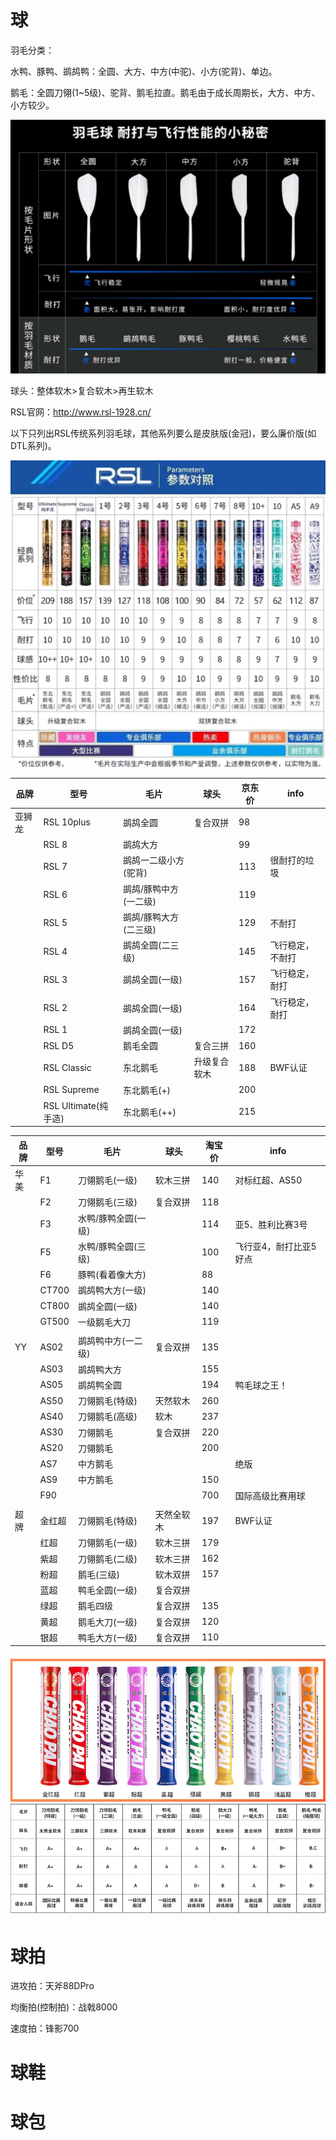 # 球

羽毛分类：

水鸭、豚鸭、鹚鸪鸭：全圆、大方、中方(中驼)、小方(驼背)、单边。

鹅毛：全圆刀翎(1~5级)、驼背、鹅毛拉直。鹅毛由于成长周期长，大方、中方、小方较少。

![羽毛等级](羽毛球.assets/羽毛等级.jpg)

球头：整体软木>复合软木>再生软木

RSL官网：http://www.rsl-1928.cn/

以下只列出RSL传统系列羽毛球，其他系列要么是皮肤版(金冠)，要么廉价版(如DTL系列)。

![RSL传统系列羽毛球参数](羽毛球.assets/RSL传统系列羽毛球参数.jpg)

| 品牌   | 型号                 | 毛片                  | 球头         | 京东价 | info             |
| ------ | -------------------- | --------------------- | ------------ | ------ | ---------------- |
| 亚狮龙 | RSL 10plus           | 鹚鸪全圆              | 复合双拼     | 98     |                  |
|        | RSL 8                | 鹚鸪大方              |              | 99     |                  |
|        | RSL 7                | 鹚鸪一二级小方(驼背)  |              | 113    | 很耐打的垃圾     |
|        | RSL 6                | 鹚鸪/豚鸭中方(一二级) |              | 119    |                  |
|        | RSL 5                | 鹚鸪/豚鸭大方(二三级) |              | 129    | 不耐打           |
|        | RSL 4                | 鹚鸪全圆(二三级)      |              | 145    | 飞行稳定，不耐打 |
|        | RSL 3                | 鹚鸪全圆(一级)        |              | 157    | 飞行稳定，耐打   |
|        | RSL 2                | 鹚鸪全圆(一级)        |              | 164    | 飞行稳定，耐打   |
|        | RSL 1                | 鹚鸪全圆(一级)        |              | 172    |                  |
|        | RSL D5               | 鹅毛全圆              | 复合三拼     | 160    |                  |
|        | RSL Classic          | 东北鹅毛              | 升级复合软木 | 188    | BWF认证          |
|        | RSL Supreme          | 东北鹅毛(+)           |              | 200    |                  |
|        | RSL Ultimate(纯手造) | 东北鹅毛(++)          |              | 215    |                  |



| 品牌 | 型号   | 毛片                | 球头       | 淘宝价 | info                   |
| ---- | ------ | ------------------- | ---------- | ------ | ---------------------- |
| 华美 | F1     | 刀翎鹅毛(一级)      | 软木三拼   | 140    | 对标红超、AS50         |
|      | F2     | 刀翎鹅毛(三级)      | 复合双拼   | 118    |                        |
|      | F3     | 水鸭/豚鸭全圆(一级) |            | 114    | 亚5、胜利比赛3号       |
|      | F5     | 水鸭/豚鸭全圆(三级) |            | 100    | 飞行亚4，耐打比亚5好点 |
|      | F6     | 豚鸭(看着像大方)    |            | 88     |                        |
|      | CT700  | 鹚鸪鸭大方(一级)    |            | 140    |                        |
|      | CT800  | 鹚鸪全圆(一级)      |            | 140    |                        |
|      | GT500  | 一级鹅毛大刀        |            | 119    |                        |
|      |        |                     |            |        |                        |
| YY   | AS02   | 鹚鸪鸭中方(一二级)  | 复合双拼   | 135    |                        |
|      | AS03   | 鹚鸪鸭大方          |            | 155    |                        |
|      | AS05   | 鹚鸪鸭全圆          |            | 194    | 鸭毛球之王！           |
|      | AS50   | 刀翎鹅毛(特级)      | 天然软木   | 260    |                        |
|      | AS40   | 刀翎鹅毛(高级)      | 软木       | 237    |                        |
|      | AS30   | 刀翎鹅毛            | 复合双拼   | 220    |                        |
|      | AS20   | 刀翎鹅毛            |            | 200    |                        |
|      | AS7    | 中方鹅毛            |            |        | 绝版                   |
|      | AS9    | 中方鹅毛            |            | 150    |                        |
|      | F90    |                     |            | 700    | 国际高级比赛用球       |
|      |        |                     |            |        |                        |
| 超牌 | 金红超 | 刀翎鹅毛(特级)      | 天然全软木 | 197    | BWF认证                |
|      | 红超   | 刀翎鹅毛(一级)      | 软木三拼   | 179    |                        |
|      | 紫超   | 刀翎鹅毛(二级)      | 软木三拼   | 162    |                        |
|      | 粉超   | 鹅毛(三级)          | 软木双拼   | 157    |                        |
|      | 蓝超   | 鸭毛全圆(一级)      | 复合双拼   |        |                        |
|      | 绿超   | 鹅毛四级            | 复合双拼   | 135    |                        |
|      | 黄超   | 鹅毛大刀(一级)      | 复合双拼   | 120    |                        |
|      | 银超   | 鸭毛大方(一级)      | 复合双拼   | 110    |                        |



![超牌羽毛球参数](羽毛球.assets/超牌羽毛球参数.png)









# 球拍

进攻拍：天斧88DPro

均衡拍(控制拍)：战戟8000

速度拍：锋影700



# 球鞋



# 球包

